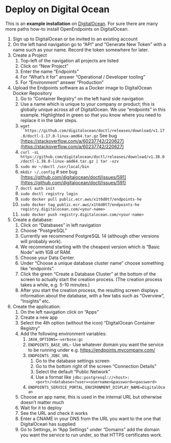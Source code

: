 # Deploy on Digital Ocean

This is an **example installation** on [DigitalOcean](https://digitalocean.com). For sure there are many more paths how-to install OpenEndpoints on DigitalOcean.

1. Sign up to DigitalOcean or be invited to an existing account
2. On the left hand navigation go to “API” and “Generate New Token” with a name such as your name. Record the token somewhere for later.
3. Create a Project
   1. Top-left of the navigation all projects are listed
   2. Click on “New Project”
   3. Enter the name “Endpoints”
   4. For “What’s it for” answer “Operational / Developer tooling”
   5. For “Environment” answer “Production”
4. Upload the Endpoints software as a Docker image to DigitalOcean Docker Repository
   1. Go to “Container Registry” on the left hand side navigation
   2. Use a name which is unique to your company or product; this is globally unique across all of DigitalOcean. We use “endpoints” in this example. Highlighted in green so that you know where you need to replace it in the later steps.
   3. `wget ``https://github.com/digitalocean/doctl/releases/download/v1.17.0/doctl-1.17.0-linux-amd64.tar.gz` See bug [https://stackoverflow.com/a/60237742/220627](https://stackoverflow.com/a/60237742/220627)
   4. `curl -sL https://github.com/digitalocean/doctl/releases/download/v1.38.0/doctl-1.38.0-linux-amd64.tar.gz | tar -xzv`
   5. `sudo mv ~/doctl /usr/local/bin`
   6. `mkdir ~/.config` # see bug [https://github.com/digitalocean/doctl/issues/591](https://github.com/digitalocean/doctl/issues/591)
   7. `doctl auth init`
   8. `sudo doctl registry login`
   9. `sudo docker pull public.ecr.aws/x1t6d0t7/endpoints-he`
   10. `sudo docker tag public.ecr.aws/x1t6d0t7/endpoints-he registry.digitalocean.com/<your-name>`
   11. `sudo docker push registry.digitalocean.com/<your-name>`
5. Create a database:
   1. Click on “Databases” in left navigation
   2. Choose “PostgreSQL”
   3. Currently we recommend PostgreSQL 14 (although other versions will probably work).
   4. We recommend starting with the cheapest version which is “Basic Node” with 1GB of RAM.
   5. Choose your Data Center.
   6. Under “Choose a unique database cluster name” choose something like “endpoints”.
   7. Click the green “Create a Database Cluster” at the bottom of the screen to actually start the creation process. (The creation process takes a while, e.g. 5-10 minutes.)
   8. After you start the creation process, the resulting screen displays information about the database, with a few tabs such as “Overview”, “Insights” etc.
6. Create the application:
   1. On the left navigation click on “Apps”
   2. Create a new app
   3. Select the 4th option (without the icon) “DigitalOcean Container Registry”
   4. Add the following environment variables:
      1. `JAVA_OPTIONS=-verbose:gc`
      2. `ENDPOINTS_BASE_URL`- Use whatever domain you want the service to be running under e.g. https://endpoints.mycompany.com/
      3. `ENDPOINTS_JDBC_URL`
         1. Go to the database settings screen
         2. Go to the bottom right of the screen “Connection Details”
         3. Select the default “Public Network”
         4. Use a format like `jdbc:postgresql://<host>:<port>/<database>?user=<username>&password=<password>`
      4. `ENDPOINTS_SERVICE_PORTAL_ENVIRONMENT_DISPLAY_NAME=DigitalOcean`
   5. Choose an app name, this is used in the internal URL but otherwise doesn’t matter much
   6. Wait for it to deploy
   7. See the URL and check it works
   8. Enter a CNAME in your DNS from the URL you want to the one that DigitalOcean has supplied
   9. Go to Settings, in “App Settings” under “Domains” add the domain you want the service to run under, so that HTTPS certificates work.
